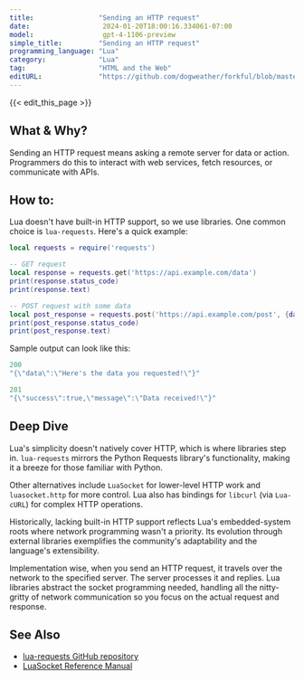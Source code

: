 ```yaml
---
title:                "Sending an HTTP request"
date:                  2024-01-20T18:00:16.334061-07:00
model:                 gpt-4-1106-preview
simple_title:         "Sending an HTTP request"
programming_language: "Lua"
category:             "Lua"
tag:                  "HTML and the Web"
editURL:              "https://github.com/dogweather/forkful/blob/master/content/en/lua/sending-an-http-request.md"
---
```


{{< edit_this_page >}}

## What & Why?

Sending an HTTP request means asking a remote server for data or action. Programmers do this to interact with web services, fetch resources, or communicate with APIs.

## How to:

Lua doesn't have built-in HTTP support, so we use libraries. One common choice is `lua-requests`. Here's a quick example:

```lua
local requests = require('requests')

-- GET request
local response = requests.get('https://api.example.com/data')
print(response.status_code)
print(response.text)

-- POST request with some data
local post_response = requests.post('https://api.example.com/post', {data = {key1 = 'value1', key2 = 'value2'}})
print(post_response.status_code)
print(post_response.text)
```

Sample output can look like this:

```lua
200
"{\"data\":\"Here's the data you requested!\"}"

201
"{\"success\":true,\"message\":\"Data received!\"}"
```

## Deep Dive

Lua's simplicity doesn't natively cover HTTP, which is where libraries step in. `lua-requests` mirrors the Python Requests library's functionality, making it a breeze for those familiar with Python.

Other alternatives include `LuaSocket` for lower-level HTTP work and `luasocket.http` for more control. Lua also has bindings for `libcurl` (via `Lua-cURL`) for complex HTTP operations.

Historically, lacking built-in HTTP support reflects Lua's embedded-system roots where network programming wasn't a priority. Its evolution through external libraries exemplifies the community's adaptability and the language's extensibility.

Implementation wise, when you send an HTTP request, it travels over the network to the specified server. The server processes it and replies. Lua libraries abstract the socket programming needed, handling all the nitty-gritty of network communication so you focus on the actual request and response.

## See Also

- [lua-requests GitHub repository](https://github.com/JakobGreen/lua-requests)
- [LuaSocket Reference Manual](http://w3.impa.br/~diego/software/luasocket/http.html)